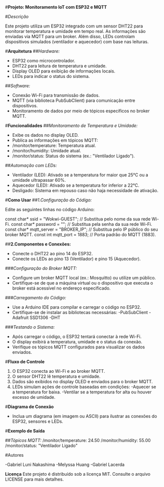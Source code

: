 #**Projeto: Monitoramento IoT com ESP32 e MQTT**

#*Descrição*

Este projeto utiliza um ESP32 integrado com um sensor DHT22 para monitorar temperatura e umidade em tempo real. As informações são enviadas via MQTT para um broker. Além disso, LEDs controlam dispositivos simulados (ventilador e aquecedor) com base nas leituras.

#**Arquitetura**
##*Hardware:*

- ESP32 como microcontrolador.
- DHT22 para leitura de temperatura e umidade.
- Display OLED para exibição de informações locais.
- LEDs para indicar o status do sistema.

##*Software:*

- Conexão Wi-Fi para transmissão de dados.
- MQTT (via biblioteca PubSubClient) para comunicação entre dispositivos.
- Monitoramento de dados por meio de tópicos específicos no broker MQTT.


#**Funcionalidades**
##*Monitoramento de Temperatura e Umidade:*

- Exibe os dados no display OLED.
- Publica as informações em tópicos MQTT:
- /monitor/temperature: Temperatura atual.
- /monitor/humidity: Umidade atual.
- /monitor/status: Status do sistema (ex.: "Ventilador Ligado").

##*Automação com LEDs:*

- Ventilador (LED): Ativado se a temperatura for maior que 25°C ou a umidade ultrapassar 60%.
- Aquecedor (LED): Ativado se a temperatura for inferior a 22°C.
- Desligado: Sistema em repouso caso não haja necessidade de ativação.

#**Como Usar**
##*1.Configuração do Código:*

Edite as seguintes linhas no código Arduino:

  const char* ssid = "Wokwi-GUEST";      // Substitua pelo nome da sua rede Wi-Fi.
  const char* password = "";             // Substitua pela senha da sua rede Wi-Fi.
  const char* mqtt_server = "BROKER_IP"; // Substitua pelo IP público do seu broker MQTT.
  const int mqtt_port = 1883;            // Porta padrão do MQTT (1883).

##**2.Componentes e Conexões:**

- Conecte o DHT22 ao pino 14 do ESP32.
- Conecte os LEDs ao pino 13 (Ventilador) e pino 15 (Aquecedor).

###*Configuração do Broker MQTT:*

- Configure um broker MQTT local (ex.: Mosquitto) ou utilize um público.
- Certifique-se de que a máquina virtual ou o dispositivo que executa o broker está acessível no endereço especificado.

###*Carregamento do Código:*

- Use a Arduino IDE para compilar e carregar o código no ESP32.
- Certifique-se de instalar as bibliotecas necessárias:
  -PubSubClient
  -Adafruit SSD1306
  -DHT

###*Testando o Sistema:*

- Após carregar o código, o ESP32 tentará conectar à rede Wi-Fi.
- O display exibirá a temperatura, umidade e o status da conexão.
- Verifique os tópicos MQTT configurados para visualizar os dados enviados.

#**Fluxo de Controle**
1. O ESP32 conecta ao Wi-Fi e ao broker MQTT.
2. O sensor DHT22 lê temperatura e umidade.
3. Dados são exibidos no display OLED e enviados para o broker MQTT.
4. LEDs simulam ações de controle baseadas em condições:
  -Aquecer se a temperatura for baixa.
  -Ventilar se a temperatura for alta ou houver excesso de umidade.

#**Diagrama de Conexão**
- Inclua um diagrama (em imagem ou ASCII) para ilustrar as conexões do ESP32, sensores e LEDs.

#**Exemplo de Saída**

##*Tópicos MQTT:*
  /monitor/temperature: 24.50
  /monitor/humidity: 55.00
  /monitor/status: "Ventilador Ligado"

#Autores

-Gabriel Luni Nakashima
-Melyssa Huang
-Gabriel Lacerda

**Licença**
Este projeto é distribuído sob a licença MIT. Consulte o arquivo LICENSE para mais detalhes.
